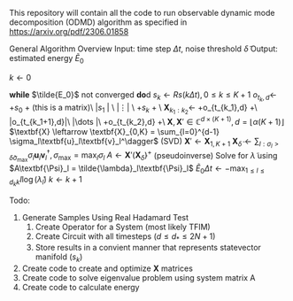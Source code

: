 This repository will contain all the code to run observable dynamic mode decomposition (ODMD) algorithm as specified in https://arxiv.org/pdf/2306.01858

General Algorithm Overview
Input: time step $\Delta t$, noise threshold $\tilde{\delta}$
Output: estimated energy $\tilde{E}_0$

$k \leftarrow 0$

**while**  $\tilde{E_0}$ not converged **do**d
    $s_k \leftarrow Rs(k\Delta t), 0 \le k \le K+1$
    $o_{t_k,d} \leftarrow$
    +$s_0$   + (this is a matrix)\\ 
    |$s_1$   | \\ 
    |$\vdots$| \\
    +$s_k$   + \\
    $\textbf{X}_{k_1:k_2} \leftarrow$
    +o_{t_{k_1},d}  +\\
    |o_{t_{k_1+1},d}|\\
    |\dots          |\\
    +o_{t_{k_2},d}  +\\
    $\textbf{X}, \textbf{X}' \in \mathbb{C}^{d\times(K+1)}, d = \lfloor\alpha(K+1)\rfloor$
    $\textbf{X} \leftarrow \textbf{X}_{0,K} = \sum_{l=0}^{d-1} \sigma_l\textbf{u}_l\textbf{v}_l^\dagger$ (SVD)
    $\textbf{X}' \leftarrow \textbf{X}_{1,K+1}$
    $\textbf{X}_\tilde{\delta} \leftarrow \sum_{l:\sigma_l>\tilde{\delta}\sigma_{\text{max}}} \sigma_l\textbf{u}_l\textbf{v}_l^\dagger, \sigma_{\text{max}} = \max_l\sigma_l$
    $A \leftarrow \textbf{X}'\left(\textbf{X}_\tilde{\delta} \right)^+$ (pseudoinverse)
    Solve for $\tilde{\lambda}$ using $A\textbf{\Psi}_l = \tilde{\lambda}_l\textbf{\Psi}_l$
    $\tilde{E}_0\Delta t \leftarrow - \max_{1\le l \le d_kk} I \log\left(\tilde{\lambda}_l\right)$
    $k \leftarrow k+1$

Todo:
1. Generate Samples Using Real Hadamard Test
    1. Create Operator for a System (most likely TFIM)
    2. Create Circuit with all timesteps ($d \le d_* \le 2N+1$)
    3. Store results in a convient manner that represents statevector manifold ($s_k$)
2. Create code to create and optimize **X** matrices
3. Create code to solve eigenvalue problem using system matrix A
4. Create code to calculate energy